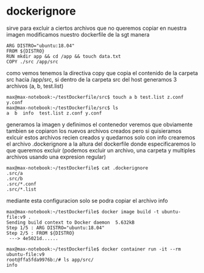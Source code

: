 # dockerignore

sirve para excluir a ciertos archivos que no queremos copiar en nuestra imagen modificamos nuestro dockerfile de la sgt manera

```
ARG DISTRO="ubuntu:18.04"
FROM ${DISTRO}
RUN mkdir app && cd /app && touch data.txt
COPY ./src /app/src
```

como vemos tenemos la directiva copy que copia el contenido de la carpeta src hacia /app/src, si dentro de la carpeta src del host generamos 3 archivos (a, b, test.list)

```
max@max-notebook:~/testDockerfile/src$ touch a b test.list z.conf y.conf
max@max-notebook:~/testDockerfile/src$ ls
a  b  info  test.list z.conf y.conf
```

generamos la imagen y definimos el contenedor veremos que obviamente tambien se copiaron los nuevos archivos creados pero si quisieramos exlcuir estos archivos recien creados y quedarnos solo con info crearemos el archivo .dockerignore a la altura del dockerfile donde especificaremos lo que queremos excluir (podemos excluir un archivo, una carpeta y multiples archivos usando una expresion regular)

```
max@max-notebook:~/testDockerfile$ cat .dockerignore
.src/a
.src/b
.src/*.conf
.src/*.list
```

mediante esta configuracion solo se podra copiar el archivo info

```
max@max-notebook:~/testDockerfile$ docker image build -t ubuntu-file:v9 .
Sending build context to Docker daemon  5.632kB
Step 1/5 : ARG DISTRO="ubuntu:18.04"
Step 2/5 : FROM ${DISTRO}
 ---> 4e5021d......

max@max-notebook:~/testDockerfile$ docker container run -it --rm ubuntu-file:v9
root@ffa5fda9976b:/# ls app/src/
info
```
